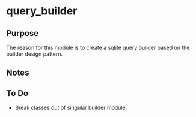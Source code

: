 query_builder
=============

Purpose
-------
The reason for this module is to create a sqlite query builder based on the builder design pattern.

Notes
-----

To Do
-----
- Break classes out of singular builder module.